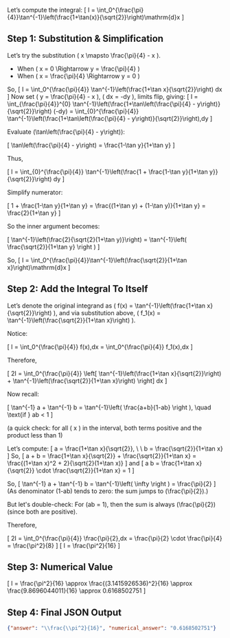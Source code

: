 Let’s compute the integral:
\[
I = \int_0^{\frac{\pi}{4}}\tan^{-1}\left(\frac{1+\tan(x)}{\sqrt{2}}\right)\mathrm{d}x
\]

## **Step 1: Substitution & Simplification**

Let’s try the substitution \( x \mapsto \frac{\pi}{4} - x \).

- When \( x = 0 \Rightarrow y = \frac{\pi}{4} \)
- When \( x = \frac{\pi}{4} \Rightarrow y = 0 \)

So,
\[
I = \int_0^{\frac{\pi}{4}} \tan^{-1}\left(\frac{1+\tan x}{\sqrt{2}}\right) dx
\]
Now set \( y = \frac{\pi}{4} - x \), \( dx = -dy \), limits flip, giving:
\[
I = \int_{\frac{\pi}{4}}^{0} \tan^{-1}\left(\frac{1+\tan\left(\frac{\pi}{4} - y\right)}{\sqrt{2}}\right) (-dy) = \int_{0}^{\frac{\pi}{4}} \tan^{-1}\left(\frac{1+\tan\left(\frac{\pi}{4} - y\right)}{\sqrt{2}}\right)\,dy
\]

Evaluate \(\tan\left(\frac{\pi}{4} - y\right)\):

\[
\tan\left(\frac{\pi}{4} - y\right) = \frac{1-\tan y}{1+\tan y}
\]

Thus,

\[
I = \int_{0}^{\frac{\pi}{4}} \tan^{-1}\left(\frac{1 + \frac{1-\tan y}{1+\tan y}}{\sqrt{2}}\right) dy
\]

Simplify numerator:

\[
1 + \frac{1-\tan y}{1+\tan y} = \frac{(1+\tan y) + (1-\tan y)}{1+\tan y} = \frac{2}{1+\tan y}
\]

So the inner argument becomes:

\[
\tan^{-1}\left(\frac{2}{\sqrt{2}(1+\tan y)}\right) = \tan^{-1}\left( \frac{\sqrt{2}}{1+\tan y} \right )
\]

So,
\[
I = \int_0^{\frac{\pi}{4}}\tan^{-1}\left(\frac{\sqrt{2}}{1+\tan x}\right)\mathrm{d}x
\]

## **Step 2: Add the Integral To Itself**

Let’s denote the original integrand as \( f(x) = \tan^{-1}\left(\frac{1+\tan x}{\sqrt{2}}\right) \), and via substitution above, \( f_1(x) = \tan^{-1}\left(\frac{\sqrt{2}}{1+\tan x}\right) \).

Notice:

\[
I = \int_0^{\frac{\pi}{4}} f(x)\,dx = \int_0^{\frac{\pi}{4}} f_1(x)\,dx
\]

Therefore,

\[
2I = \int_0^{\frac{\pi}{4}} \left[ \tan^{-1}\left(\frac{1+\tan x}{\sqrt{2}}\right) + \tan^{-1}\left(\frac{\sqrt{2}}{1+\tan x}\right) \right] dx
\]

Now recall:

\[
\tan^{-1} a + \tan^{-1} b = \tan^{-1}\left( \frac{a+b}{1-ab} \right ), \quad \text{if } ab < 1
\]

(a quick check: for all \( x \) in the interval, both terms positive and the product less than 1)

Let’s compute:
\[
a = \frac{1+\tan x}{\sqrt{2}}, \ \ b = \frac{\sqrt{2}}{1+\tan x}
\]
So,
\[
a + b = \frac{1+\tan x}{\sqrt{2}} + \frac{\sqrt{2}}{1+\tan x} = \frac{(1+\tan x)^2 + 2}{\sqrt{2}(1+\tan x)}
\]
and
\[
a b = \frac{1+\tan x}{\sqrt{2}} \cdot \frac{\sqrt{2}}{1+\tan x} = 1
\]

So,
\[
\tan^{-1} a + \tan^{-1} b = \tan^{-1}\left( \infty \right ) = \frac{\pi}{2}
\]
(As denominator \(1-ab\) tends to zero: the sum jumps to \(\frac{\pi}{2}\).)

But let's double-check: For \(ab = 1\), then the sum is always \(\frac{\pi}{2}\) (since both are positive).

Therefore,

\[
2I = \int_0^{\frac{\pi}{4}} \frac{\pi}{2}\,dx = \frac{\pi}{2} \cdot \frac{\pi}{4} = \frac{\pi^2}{8}
\]
\[
I = \frac{\pi^2}{16}
\]

## **Step 3: Numerical Value**

\[
I = \frac{\pi^2}{16} \approx \frac{(3.1415926536)^2}{16} \approx \frac{9.8696044011}{16} \approx 0.6168502751
\]

## **Step 4: Final JSON Output**

```json
{"answer": "\\frac{\\pi^2}{16}", "numerical_answer": "0.6168502751"}
```